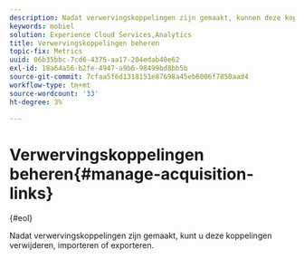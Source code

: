 ```yaml
---
description: Nadat verwervingskoppelingen zijn gemaakt, kunnen deze koppelingen worden verwijderd, geïmporteerd of geëxporteerd.
keywords: mobiel
solution: Experience Cloud Services,Analytics
title: Verwervingskoppelingen beheren
topic-fix: Metrics
uuid: 06b35bbc-7cd6-4375-aa17-204edab40e62
exl-id: 18a64a56-b2fe-4947-a9b6-98499bd8bb5b
source-git-commit: 7cfaa5f6d1318151e87698a45eb6006f7850aad4
workflow-type: tm+mt
source-wordcount: '33'
ht-degree: 3%

---
```


# Verwervingskoppelingen beheren{#manage-acquisition-links}

{#eol}

Nadat verwervingskoppelingen zijn gemaakt, kunt u deze koppelingen verwijderen, importeren of exporteren.
